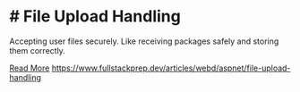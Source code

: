 # # File Upload Handling

Accepting user files securely. Like receiving packages safely and storing them correctly.

[Read More](https://www.fullstackprep.dev/articles/webd/aspnet/file-upload-handling) https://www.fullstackprep.dev/articles/webd/aspnet/file-upload-handling